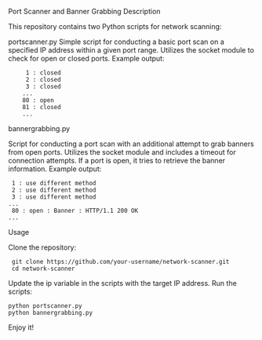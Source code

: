 Port Scanner and Banner Grabbing
Description

This repository contains two Python scripts for network scanning:

  portscanner.py
  Simple script for conducting a basic port scan on a specified IP address within a given port range.
        Utilizes the socket module to check for open or closed ports.
        Example output:


      
         1 : closed
         2 : closed
         3 : closed
        ...
        80 : open
        81 : closed
        ...


bannergrabbing.py

  Script for conducting a port scan with an additional attempt to grab banners from open ports.
    Utilizes the socket module and includes a timeout for connection attempts.
    If a port is open, it tries to retrieve the banner information.
    Example output:


     1 : use different method
     2 : use different method
     3 : use different method
    ...
     80 : open : Banner : HTTP/1.1 200 OK
    ...




  Usage


Clone the repository:

     git clone https://github.com/your-username/network-scanner.git
     cd network-scanner


  Update the ip variable in the scripts with the target IP address.
Run the scripts:


    python portscanner.py
    python bannergrabbing.py


Enjoy it!





    
